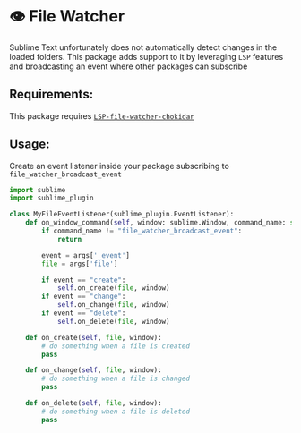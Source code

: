 # 👁 File Watcher

Sublime Text unfortunately does not automatically detect changes in the loaded folders.
This package adds support to it by leveraging `LSP` features and broadcasting an event where other packages can subscribe

## Requirements:

This package requires [`LSP-file-watcher-chokidar`](https://packagecontrol.io/packages/LSP-file-watcher-chokidar)

## Usage:

Create an event listener inside your package subscribing to `file_watcher_broadcast_event`

```py
import sublime
import sublime_plugin

class MyFileEventListener(sublime_plugin.EventListener):
    def on_window_command(self, window: sublime.Window, command_name: str, args):
        if command_name != "file_watcher_broadcast_event":
            return

        event = args['_event']
        file = args['file']

        if event == "create":
            self.on_create(file, window)
        if event == "change":
            self.on_change(file, window)
        if event == "delete":
            self.on_delete(file, window)

    def on_create(self, file, window):
        # do something when a file is created
        pass

    def on_change(self, file, window):
        # do something when a file is changed
        pass

    def on_delete(self, file, window):
        # do something when a file is deleted
        pass
```
